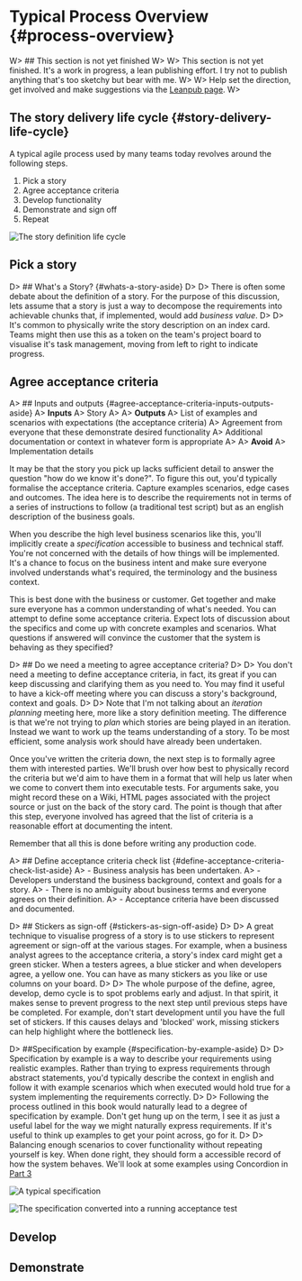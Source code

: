 # Typical Process Overview {#process-overview}

W> ## This section is not yet finished
W>
W> This section is not yet finished. It's a work in progress, a lean publishing effort. I try not to publish anything that's too sketchy but bear with me.
W>
W> Help set the direction, get involved and make suggestions via the [Leanpub page](https://leanpub.com/essential_acceptance_testing).
W>

## The story delivery life cycle {#story-delivery-life-cycle}

A typical agile process used by many teams today revolves around the following steps.

1. Pick a story
1. Agree acceptance criteria
1. Develop functionality
1. Demonstrate and sign off
1. Repeat

![The story definition life cycle](images/story_lifecycle.png)


## Pick a story

D> ## What's a Story? {#whats-a-story-aside}
D>
D> There is often some debate about the definition of a story. For the purpose of this discussion, lets assume that a story is just a way to decompose the requirements into achievable chunks that, if implemented, would add _business value_.
D>
D> It's common to physically write the story description on an index card. Teams might then use this as a token on the team's project board to visualise it's task management, moving from left to right to indicate progress.


## Agree acceptance criteria

A> ## Inputs and outputs {#agree-acceptance-criteria-inputs-outputs-aside}
A> **Inputs**
A> Story
A>
A> **Outputs**
A> List of examples and scenarios with expectations (the acceptance criteria)
A> Agreement from everyone that these demonstrate desired functionality
A> Additional documentation or context in whatever form is appropriate
A>
A> **Avoid**
A> Implementation details


It may be that the story you pick up lacks sufficient detail to answer the question "how do we know it's done?". To figure this out, you'd typically formalise the acceptance criteria. Capture examples scenarios, edge cases and outcomes. The idea here is to describe the requirements not in terms of a series of instructions to follow (a traditional test script) but as an english description of the business goals.

When you describe the high level business scenarios like this, you'll implicitly create a _specification_ accessible to business and technical staff. You're not concerned with the details of how things will be implemented. It's a chance to focus on the business intent and make sure everyone involved understands what's required, the terminology and the business context.

This is best done with the business or customer. Get together and make sure everyone has a common understanding of what's needed. You can attempt to define some acceptance criteria. Expect lots of discussion about the specifics and come up with concrete examples and scenarios. What questions if answered will convince the customer that the system is behaving as they specified?

D> ## Do we need a meeting to agree acceptance criteria?
D>
D> You don't need a meeting to define acceptance criteria, in fact, its great if you can keep discussing and clarifying them as you need to. You may find it useful to have a kick-off meeting where you can discuss a story's background, context and goals.
D>
D> Note that I'm not talking about an _iteration planning_ meeting here, more like a story definition meeting. The difference is that we're not trying to _plan_ which stories are being played in an iteration. Instead we want to work up the teams understanding of a story. To be most efficient, some analysis work should have already been undertaken.

Once you've written the criteria down, the next step is to formally agree them with interested parties. We'll brush over how best to physically record the criteria but we'd aim to have them in a format that will help us later when we come to convert them into executable tests. For arguments sake, you might record these on a Wiki, HTML pages associated with the project source or just on the back of the story card. The point is though that after this step, everyone involved has agreed that the list of criteria is a reasonable effort at documenting the intent.

Remember that all this is done before writing any production code.

A> ## Define acceptance criteria check list {#define-acceptance-criteria-check-list-aside}
A> - Business analysis has been undertaken.
A> - Developers understand the business background, context and goals for a story.
A> - There is no ambiguity about business terms and everyone agrees on their definition.
A> - Acceptance criteria have been discussed and documented.

D> ## Stickers as sign-off {#stickers-as-sign-off-aside}
D>
D> A great technique to visualise progress of a story is to use stickers to represent agreement or sign-off at the various stages. For example, when a business analyst agrees to the acceptance criteria, a story's index card might get a green sticker. When a testers agrees, a blue sticker and when developers agree, a yellow one. You can have as many stickers as you like or use columns on your board.
D>
D> The whole purpose of the define, agree, develop, demo cycle is to spot problems early and adjust. In that spirit, it makes sense to prevent progress to the next step until previous steps have be completed. For example, don't start development until you have the full set of stickers. If this causes delays and 'blocked' work, missing stickers can help highlight where the bottleneck lies.

D> ##Specification by example {#specification-by-example-aside}
D>
D> Specification by example is a way to describe your requirements using realistic examples. Rather than trying to express requirements through abstract statements, you'd typically describe the context in english and follow it with example scenarios which when executed would hold true for a system implementing the requirements correctly.
D>
D> Following the process outlined in this book would naturally lead to a degree of specification by example. Don't get hung up on the term, I see it as just a useful label for the way we might naturally express requirements. If it's useful to think up examples to get your point across, go for it.
D>
D> Balancing enough scenarios to cover functionality without repeating yourself is key. When done right, they should form a accessible record of how the system behaves. We'll look at some examples using Concordion in [Part 3](#part3)

![A typical specification](images/example_spec.png)

![The specification converted into a running acceptance test](images/example_spec_passing.png)


## Develop

## Demonstrate



